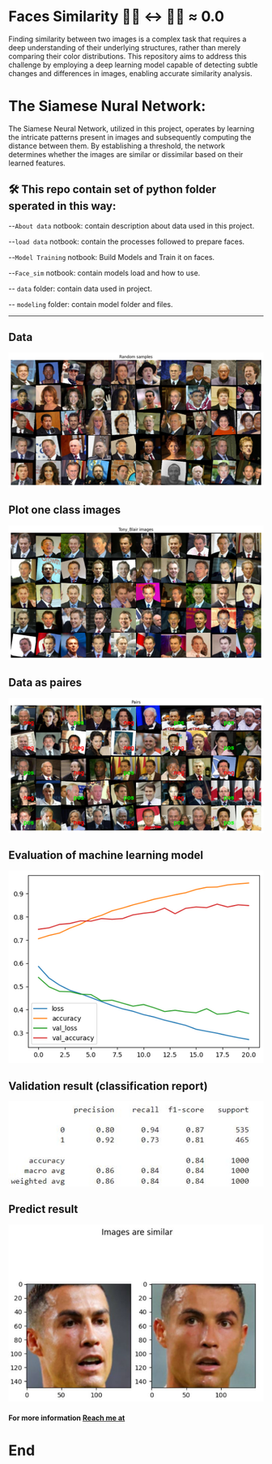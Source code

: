 # Faces Similarity 👨‍🦱 ↔ 👳‍♀️ ≈ 0.0

Finding similarity between two images is a complex task that requires a deep understanding of their underlying structures, rather than merely comparing their color distributions. This repository aims to address this challenge by employing a deep learning model capable of detecting subtle changes and differences in images, enabling accurate similarity analysis.

# The Siamese Nural Network:

  The Siamese Neural Network, utilized in this project, operates by learning the intricate patterns present in images and subsequently computing the distance between them. By establishing a threshold, the network determines whether the images are similar or dissimilar based on their learned features.



## 🛠 This repo contain set of python folder sperated in this way:

  --`About data` notbook: contain description about data used in this project.

  --`load data` notbook: contain the processes followed to prepare faces.

   --`Model Training` notbook: Build Models and Train it on faces.

  --`Face_sim` notbook: contain models load and how to use.

  -- `data` folder: contain data used in project.

  -- `modeling` folder: contain model folder and files.

 -----

## Data
![image](data/images/random%20samples.png)
## Plot one class images
![image](data/images/one%20class.png)
## Data as paires 
![image](data/images/pairs.png)
## Evaluation of machine learning model
![image](data/images/train.png)
## Validation result (classification report)
![image](data/images/val.JPG)
## Predict result
![image](data/images/result.JPG)

#### For more information [Reach me at](https://www.linkedin.com/in/mahmoud-abu-zubaidah-bab3981a3/)



# End